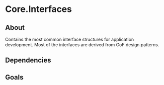 ﻿# Core.Interfaces

## About

Contains the most common interface structures for application development.  Most of the interfaces are derived from GoF design patterns.

## Dependencies 

## Goals
